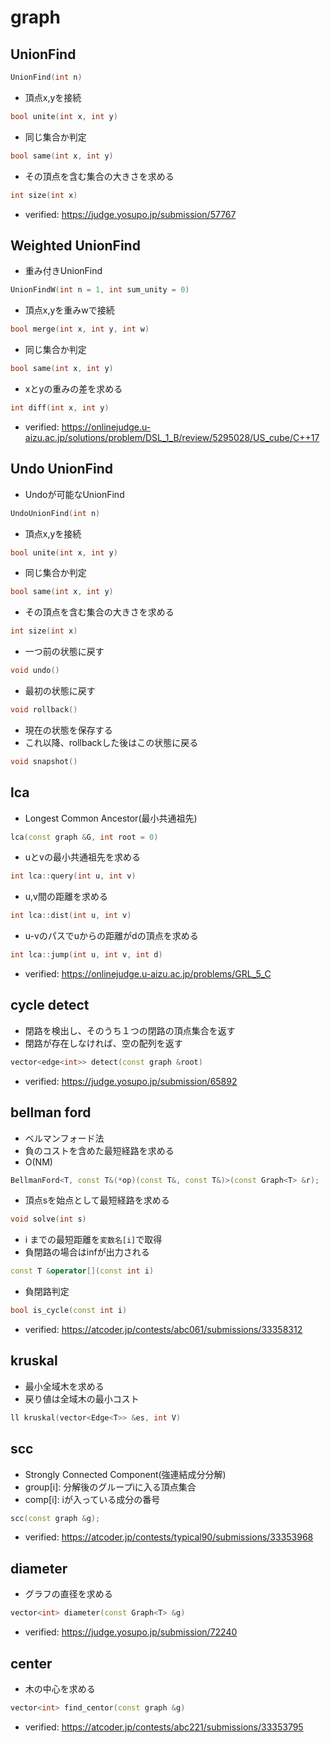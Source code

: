 # graph

## UnionFind
```cpp
UnionFind(int n)
```
- 頂点x,yを接続
```cpp
bool unite(int x, int y)
```
- 同じ集合か判定
```cpp
bool same(int x, int y)
```
- その頂点を含む集合の大きさを求める
```cpp
int size(int x)
```
- verified: https://judge.yosupo.jp/submission/57767

## Weighted UnionFind
- 重み付きUnionFind
```cpp
UnionFindW(int n = 1, int sum_unity = 0)
```
- 頂点x,yを重みwで接続
```cpp
bool merge(int x, int y, int w)
```
- 同じ集合か判定
```cpp
bool same(int x, int y)
```
- xとyの重みの差を求める
```cpp
int diff(int x, int y)
```
- verified: https://onlinejudge.u-aizu.ac.jp/solutions/problem/DSL_1_B/review/5295028/US_cube/C++17

## Undo UnionFind
- Undoが可能なUnionFind
```cpp
UndoUnionFind(int n)
```
- 頂点x,yを接続
```cpp
bool unite(int x, int y)
```
- 同じ集合か判定
```cpp
bool same(int x, int y)
```
- その頂点を含む集合の大きさを求める
```cpp
int size(int x)
```
- 一つ前の状態に戻す
```cpp
void undo()
```
- 最初の状態に戻す
```cpp
void rollback()
```
- 現在の状態を保存する
- これ以降、rollbackした後はこの状態に戻る
```cpp
void snapshot()
```

## lca
- Longest Common Ancestor(最小共通祖先)
```cpp
lca(const graph &G, int root = 0)
```
- uとvの最小共通祖先を求める
```cpp
int lca::query(int u, int v)
```
- u,v間の距離を求める
```cpp
int lca::dist(int u, int v)
```
- u-vのパスでuからの距離がdの頂点を求める
```cpp
int lca::jump(int u, int v, int d)
```
- verified: https://onlinejudge.u-aizu.ac.jp/problems/GRL_5_C

## cycle detect
- 閉路を検出し、そのうち１つの閉路の頂点集合を返す
- 閉路が存在しなければ、空の配列を返す
```cpp
vector<edge<int>> detect(const graph &root)
```
- verified: https://judge.yosupo.jp/submission/65892

## bellman ford
- ベルマンフォード法
- 負のコストを含めた最短経路を求める
- O(NM)
```cpp
BellmanFord<T, const T&(*op)(const T&, const T&)>(const Graph<T> &r);
```
- 頂点sを始点として最短経路を求める
```cpp
void solve(int s)
```
- i までの最短距離を`変数名[i]`で取得
- 負閉路の場合はinfが出力される
```cpp
const T &operator[](const int i)
```
- 負閉路判定
```cpp
bool is_cycle(const int i)
```
- verified: https://atcoder.jp/contests/abc061/submissions/33358312

## kruskal
- 最小全域木を求める
- 戻り値は全域木の最小コスト
```cpp
ll kruskal(vector<Edge<T>> &es, int V)
```

## scc
- Strongly Connected Component(強連結成分分解)
- group[i]: 分解後のグループiに入る頂点集合
- comp[i]: iが入っている成分の番号
```cpp
scc(const graph &g);
```
- verified: https://atcoder.jp/contests/typical90/submissions/33353968

## diameter
- グラフの直径を求める
```cpp
vector<int> diameter(const Graph<T> &g)
```
- verified: https://judge.yosupo.jp/submission/72240

## center
- 木の中心を求める
```cpp
vector<int> find_centor(const graph &g)
```
- verified: https://atcoder.jp/contests/abc221/submissions/33353795
